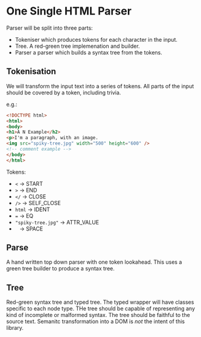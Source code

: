 # One Single HTML Parser

Parser will be split into three parts:

 * Tokeniser which produces tokens for each character in the input.
 * Tree. A red-green tree implemenation and builder.
 * Parser a parser which builds a syntax tree from the tokens.

## Tokenisation

We will transform the input text into a series of tokens. All parts of the input
should be covered by a token, including trivia.

e.g.:

```html
<!DOCTYPE html>
<html>
<body>
<h1>A N Example</h2>
<p>I'm a paragraph, with an image.
<img src="spiky-tree.jpg" width="500" height="600" />
<!-- comment example -->
</body>
</html>
```

Tokens:

 * `<` -> START
 * `>` -> END
 * `</` -> CLOSE
 * `/>` -> SELF_CLOSE
 * `html` -> IDENT
 * `=` -> EQ
 * `"spiky-tree.jpg"` -> ATTR_VALUE
 * ` ` -> SPACE

## Parse

A hand written top down parser with one token lookahead. This uses a green tree
builder to produce a syntax tree.

## Tree

Red-green syntax tree and typed tree. The typed wrapper will have classes
specific to each node type. THe tree should be capable of representing any kind
of incomplete or malformed syntax. The tree should be faithful to the source
text. Semanitc transformation into a DOM is _not_ the intent of this library.
